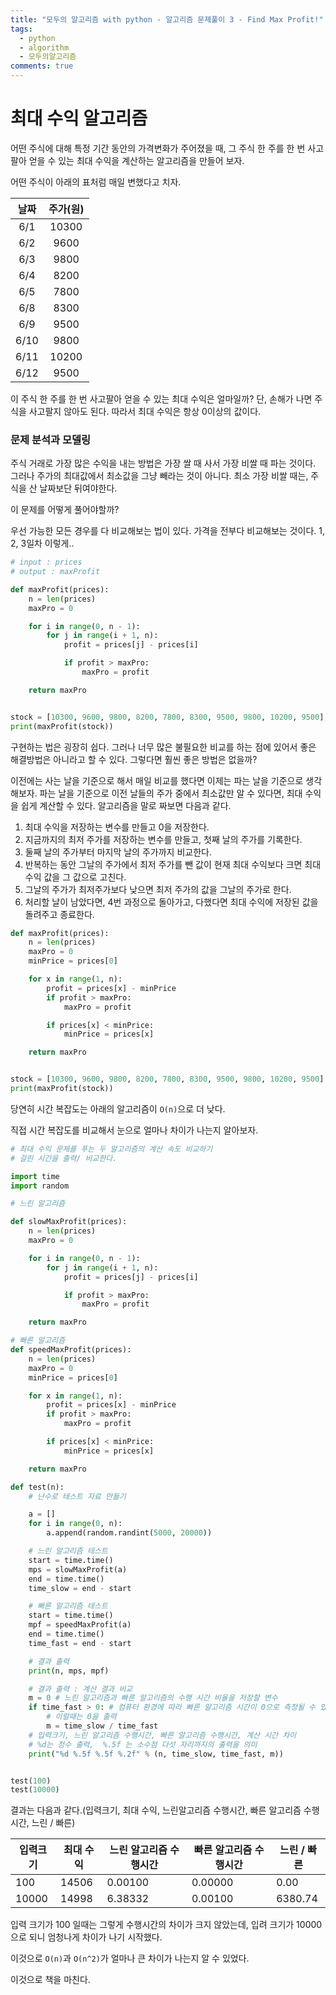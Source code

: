 ```yaml
---
title: "모두의 알고리즘 with python - 알고리즘 문제풀이 3 - Find Max Profit!"
tags:
  - python
  - algorithm
  - 모두의알고리즘
comments: true
---
```


# 최대 수익 알고리즘

어떤 주식에 대해 특정 기간 동안의 가격변화가 주어졌을 때, 그 주식 한 주를 한 번 사고팔아 얻을 수 있는 최대 수익을 계산하는 알고리즘을 만들어 보자.

어떤 주식이 아래의 표처럼 매일 변했다고 치자.

| 날짜 | 주가(원) |
| :--: | :------: |
| 6/1  |  10300   |
| 6/2  |   9600   |
| 6/3  |   9800   |
| 6/4  |   8200   |
| 6/5  |   7800   |
| 6/8  |   8300   |
| 6/9  |   9500   |
| 6/10 |   9800   |
| 6/11 |  10200   |
| 6/12 |   9500   |

이 주식 한 주를 한 번 사고팔아 얻을 수 있는 최대 수익은 얼마일까? 단, 손해가 나면 주식을 사고팔지 않아도 된다. 따라서 최대 수익은 항상 0이상의 값이다.

### 문제 분석과 모델링

주식 거래로 가장 많은 수익을 내는 방법은 가장 쌀 때 사서 가장 비쌀 때 파는 것이다. 그러나 주가의 최대값에서 최소값을 그냥 빼라는 것이 아니다. 최소 가장 비쌀 때는, 주식을 산 날짜보단 뒤여야한다.

이 문제를 어떻게 풀어야할까?

우선 가능한 모든 경우를 다 비교해보는 법이 있다. 가격을 전부다 비교해보는 것이다. 1, 2, 3일차 이렇게..

```python
# input : prices
# output : maxProfit

def maxProfit(prices):
    n = len(prices)
    maxPro = 0

    for i in range(0, n - 1):
        for j in range(i + 1, n):
            profit = prices[j] - prices[i]

            if profit > maxPro:
                maxPro = profit

    return maxPro


stock = [10300, 9600, 9800, 8200, 7800, 8300, 9500, 9800, 10200, 9500]
print(maxProfit(stock))
```

구현하는 법은 굉장히 쉽다. 그러나 너무 많은 불필요한 비교를 하는 점에 있어서 좋은 해결방법은 아니라고 할 수 있다. 그렇다면 훨씬 좋은 방법은 없을까?

이전에는 사는 날을 기준으로 해서 매일 비교를 했다면 이제는 파는 날을 기준으로 생각해보자. 파는 날을 기준으로 이전 날들의 주가 중에서 최소값만 알 수 있다면, 최대 수익을 쉽게 계산할 수 있다. 알고리즘을 말로 짜보면 다음과 같다.

1. 최대 수익을 저장하는 변수를 만들고 0을 저장한다.
2. 지금까지의 최저 주가를 저장하는 변수를 만들고, 첫째 날의 주가를 기록한다.
3. 둘째 날의 주가부터 마지막 날의 주가까지 비교한다.
4. 반복하는 동안 그날의 주가에서 최저 주가를 뺀 값이 현재 최대 수익보다 크면 최대 수익 값을 그 값으로 고친다.
5. 그날의 주가가 최저주가보다 낮으면 최저 주가의 값을 그날의 주가로 한다.
6. 처리할 날이 남았다면, 4번 과정으로 돌아가고, 다했다면 최대 수익에 저장된 값을 돌려주고 종료한다.

```python
def maxProfit(prices):
    n = len(prices)
    maxPro = 0
    minPrice = prices[0]

    for x in range(1, n):
        profit = prices[x] - minPrice
        if profit > maxPro:
            maxPro = profit

        if prices[x] < minPrice:
            minPrice = prices[x]

    return maxPro


stock = [10300, 9600, 9800, 8200, 7800, 8300, 9500, 9800, 10200, 9500]
print(maxProfit(stock))
```

당연히 시간 복잡도는 아래의 알고리즘이 `O(n)`으로 더 낮다.

직접 시간 복잡도를 비교해서 눈으로 얼마나 차이가 나는지 알아보자.

```python
# 최대 수익 문제를 푸는 두 알고리즘의 계산 속도 비교하기
# 걸린 시간을 출력/ 비교한다.

import time
import random

# 느린 알고리즘

def slowMaxProfit(prices):
    n = len(prices)
    maxPro = 0

    for i in range(0, n - 1):
        for j in range(i + 1, n):
            profit = prices[j] - prices[i]

            if profit > maxPro:
                maxPro = profit

    return maxPro

# 빠른 알고리즘
def speedMaxProfit(prices):
    n = len(prices)
    maxPro = 0
    minPrice = prices[0]

    for x in range(1, n):
        profit = prices[x] - minPrice
        if profit > maxPro:
            maxPro = profit

        if prices[x] < minPrice:
            minPrice = prices[x]

    return maxPro

def test(n):
    # 난수로 테스트 자료 만들기

    a = []
    for i in range(0, n):
        a.append(random.randint(5000, 20000))

    # 느린 알고리즘 테스트
    start = time.time()
    mps = slowMaxProfit(a)
    end = time.time()
    time_slow = end - start

    # 빠른 알고리즘 테스트
    start = time.time()
    mpf = speedMaxProfit(a)
    end = time.time()
    time_fast = end - start

    # 결과 출력
    print(n, mps, mpf)

    # 결과 출력 : 계산 결과 비교
    m = 0 # 느린 알고리즘과 빠른 알고리즘의 수행 시간 비율을 저장할 변수
    if time_fast > 0: # 컴퓨터 환경에 따라 빠른 알고리즘 시간이 0으로 측정될 수 있음
        # 이럴때는 0을 출력
        m = time_slow / time_fast
    # 입력크기, 느린 알고리즘 수행시간, 빠른 알고리즘 수행시간, 계산 시간 차이
    # %d는 정수 출력,  %.5f 는 소수점 다섯 자리까지의 출력을 의미
    print("%d %.5f %.5f %.2f" % (n, time_slow, time_fast, m))


test(100)
test(10000)
```



결과는 다음과 같다.(입력크기, 최대 수익, 느린알고리즘 수행시간, 빠른 알고리즘 수행시간, 느린 / 빠른)

| 입력크기 | 최대 수익 | 느린 알고리즘 수행시간 | 빠른 알고리즘 수행시간 | 느린 / 빠른 |
| -------- | --------- | ---------------------- | ---------------------- | ----------- |
| 100      | 14506     | 0.00100                | 0.00000                | 0.00        |
| 10000    | 14998     | 6.38332                | 0.00100                | 6380.74     |

입력 크기가 100 일때는 그렇게 수행시간의 차이가 크지 않았는데, 입려 크기가 10000으로 되니 엄청나게 차이가 나기 시작했다.

이것으로 `O(n)`과 `O(n^2)`가 얼마나 큰 차이가 나는지 알 수 있었다.

이것으로 책을 마친다.
